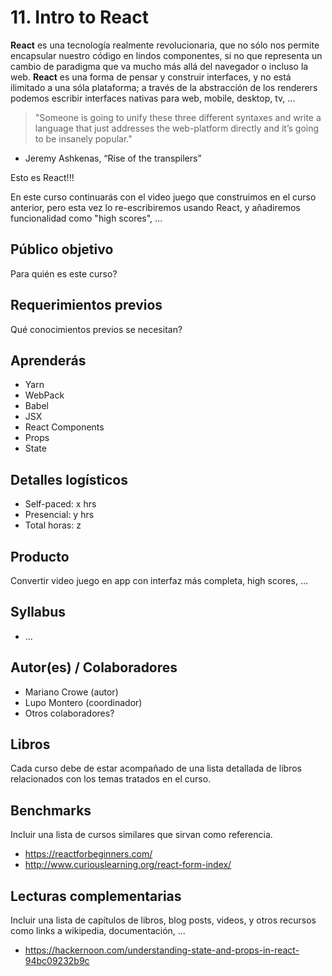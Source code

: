 # 11. Intro to React

**React** es una tecnología realmente revolucionaria, que no sólo nos permite
encapsular nuestro código en lindos componentes, si no que representa un cambio
de paradigma que va mucho más allá del navegador o incluso la web. **React** es
una forma de pensar y construir interfaces, y no está ilimitado a una sóla
plataforma; a través de la abstracción de los renderers podemos escribir
interfaces nativas para web, mobile, desktop, tv, ...

> "Someone is going to unify these three different syntaxes and write a language
that just addresses the web-platform directly and it’s going to be insanely
popular."
- Jeremy Ashkenas, “Rise of the transpilers”

Esto es React!!!

En este curso continuarás con el video juego que construimos en el curso
anterior, pero esta vez lo re-escribiremos usando React, y añadiremos
funcionalidad como "high scores", ...

## Público objetivo

Para quién es este curso?

## Requerimientos previos

Qué conocimientos previos se necesitan?

## Aprenderás

* Yarn
* WebPack
* Babel
* JSX
* React Components
* Props
* State

## Detalles logísticos

* Self-paced: x hrs
* Presencial: y hrs
* Total horas: z

## Producto

Convertir video juego en app con interfaz más completa, high scores, ...

## Syllabus

* ...

## Autor(es) / Colaboradores

* Mariano Crowe (autor)
* Lupo Montero (coordinador)
* Otros colaboradores?

## Libros

Cada curso debe de estar acompañado de una lista detallada de libros
relacionados con los temas tratados en el curso.

## Benchmarks

Incluir una lista de cursos similares que sirvan como referencia.

* https://reactforbeginners.com/
* http://www.curiouslearning.org/react-form-index/

## Lecturas complementarias

Incluir una lista de capítulos de libros, blog posts, videos, y otros recursos
como links a wikipedia, documentación, ...

* https://hackernoon.com/understanding-state-and-props-in-react-94bc09232b9c
